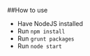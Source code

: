 ##How to use

* Have NodeJS installed
* Run `npm install`
* Run `grunt packages`
* Run `node start`
